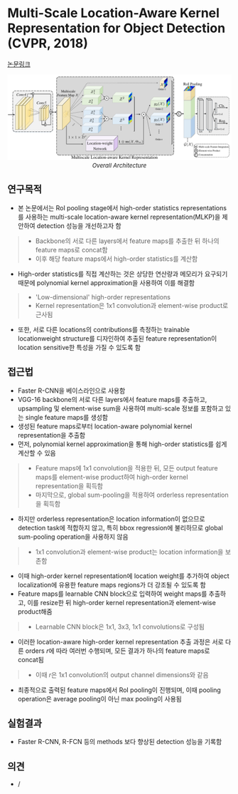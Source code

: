 # Multi-Scale Location-Aware Kernel Representation for Object Detection (CVPR, 2018)

[논문링크](https://openaccess.thecvf.com/content_cvpr_2018/html/Wang_Multi-Scale_Location-Aware_Kernel_CVPR_2018_paper.html)

<p align="center">
    <img width="700" alt='fig1' src="../img/wang2018multi.png?raw=true"></br>
    <em><font size=2>Overall Architecture</font></em>
</p>

## 연구목적
- 본 논문에서는 RoI pooling stage에서 high-order statistics representations를 사용하는 multi-scale location-aware kernel representation(MLKP)을 제안하여 detection 성능을 개선하고자 함
> - Backbone의 서로 다른 layers에서 feature maps를 추출한 뒤 하나의 feature maps로 concat함
> - 이후 해당 feature maps에서 high-order statistics를 계산함
- High-order statistics를 직접 계산하는 것은 상당한 연산량과 메모리가 요구되기 때문에 polynomial kernel approximation을 사용하여 이를 해결함
> - 'Low-dimensional' high-order representations
> - Kernel representation은 1x1 convolution과 element-wise product로 근사됨
- 또한, 서로 다른 locations의 contributions를 측정하는 trainable locationweight structure를 디자인하여 추출된 feature representation이 location sensitive한 특성을 가질 수 있도록 함

## 접근법
- Faster R-CNN을 베이스라인으로 사용함
- VGG-16 backbone의 서로 다른 layers에서 feature maps를 추출하고, upsampling 및 element-wise sum을 사용하여 multi-scale 정보를 포함하고 있는 single feature maps를 생성함
- 생성된 feature maps로부터 location-aware polynomial kernel representation을 추출함
- 먼저, polynomial kernel approximation을 통해 high-order statistics를 쉽게 계산할 수 있음
> - Feature maps에 1x1 convolution을 적용한 뒤, 모든 output feature maps를 element-wise product하여 high-order kernel representation을 획득함
> - 마지막으로, global sum-pooling을 적용하여 orderless representation을 획득함
- 하지만 orderless representation은 location information이 없으므로 detection task에 적합하지 않고, 특히 bbox regression에 불리하므로 global sum-pooling operation을 사용하지 않음
> - 1x1 convolution과 element-wise product는 location information을 보존함
- 이때 high-order kernel representation에 location weight를 추가하여 object localization에 유용한 feature maps regions가 더 강조될 수 있도록 함
- Feature maps를 learnable CNN block으로 입력하여 weight maps를 추출하고, 이를 resize한 뒤 high-order kernel representation과 element-wise product해줌
> - Learnable CNN block은 1x1, 3x3, 1x1 convolutions로 구성됨
- 이러한 location-aware high-order kernel representation 추출 과정은 서로 다른 orders $r$에 따라 여러번 수행되며, 모든 결과가 하나의 feature maps로 concat됨
> - 이때 $r$은 1x1 convolution의 output channel dimensions와 같음
- 최종적으로 출력된 feature maps에서 RoI pooling이 진행되며, 이때 pooling operation은 average pooling이 아닌 max pooling이 사용됨

## 실험결과
- Faster R-CNN, R-FCN 등의 methods 보다 향상된 detection 성능을 기록함

## 의견
- / 